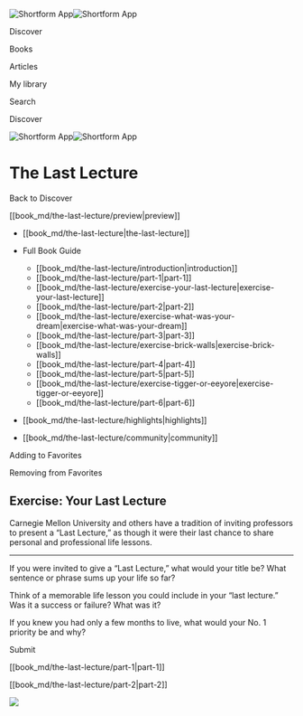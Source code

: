 ![Shortform App](/img/logo.36a2399e.svg)![Shortform App](/img/logo-dark.70c1b072.svg)

Discover

Books

Articles

My library

Search

Discover

![Shortform App](/img/logo.36a2399e.svg)![Shortform App](/img/logo-dark.70c1b072.svg)

# The Last Lecture

Back to Discover

[[book_md/the-last-lecture/preview|preview]]

  * [[book_md/the-last-lecture|the-last-lecture]]
  * Full Book Guide

    * [[book_md/the-last-lecture/introduction|introduction]]
    * [[book_md/the-last-lecture/part-1|part-1]]
    * [[book_md/the-last-lecture/exercise-your-last-lecture|exercise-your-last-lecture]]
    * [[book_md/the-last-lecture/part-2|part-2]]
    * [[book_md/the-last-lecture/exercise-what-was-your-dream|exercise-what-was-your-dream]]
    * [[book_md/the-last-lecture/part-3|part-3]]
    * [[book_md/the-last-lecture/exercise-brick-walls|exercise-brick-walls]]
    * [[book_md/the-last-lecture/part-4|part-4]]
    * [[book_md/the-last-lecture/part-5|part-5]]
    * [[book_md/the-last-lecture/exercise-tigger-or-eeyore|exercise-tigger-or-eeyore]]
    * [[book_md/the-last-lecture/part-6|part-6]]
  * [[book_md/the-last-lecture/highlights|highlights]]
  * [[book_md/the-last-lecture/community|community]]



Adding to Favorites 

Removing from Favorites 

## Exercise: Your Last Lecture

Carnegie Mellon University and others have a tradition of inviting professors to present a “Last Lecture,” as though it were their last chance to share personal and professional life lessons.

* * *

If you were invited to give a “Last Lecture,” what would your title be? What sentence or phrase sums up your life so far?

Think of a memorable life lesson you could include in your “last lecture.” Was it a success or failure? What was it?

If you knew you had only a few months to live, what would your No. 1 priority be and why?

Submit 

[[book_md/the-last-lecture/part-1|part-1]]

[[book_md/the-last-lecture/part-2|part-2]]

![](https://bat.bing.com/action/0?ti=56018282&Ver=2&mid=b6f965a8-5953-402a-89fd-0ee5037ca703&sid=1711133063fa11eebdec89a8b8ae3bbc&vid=171147a063fa11eea7440fcfeb230d96&vids=0&msclkid=N&pi=0&lg=en-US&sw=800&sh=600&sc=24&nwd=1&tl=Shortform%20%7C%20Book&p=https%3A%2F%2Fwww.shortform.com%2Fapp%2Fbook%2Fthe-last-lecture%2Fexercise-your-last-lecture&r=&lt=340&evt=pageLoad&sv=1&rn=56478)
